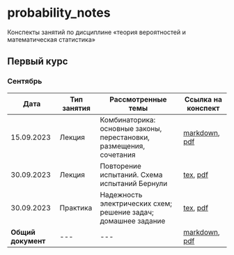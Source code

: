 # probability_notes

Конспекты занятий по дисциплине «теория вероятностей и математическая статистика» 

## Первый курс

### Сентябрь

| Дата | Тип занятия | Рассмотренные темы | Ссылка на конспект |
|------|-------------|--------------------|--------------------|
| 15.09.2023 | Лекция | Комбинаторика: основные законы, перестановки, размещения, сочетания  | [markdown](semester_01/september/15-09-2023.md), [pdf](semester_01/september/render/15-09-2023.pdf) |
| 30.09.2023 | Лекция | Повторение испытаний. Схема испытаний Бернули | [tex](semester_01/september/30-09-2023_lecture.tex), [pdf](semester_01/september/render/30-09-2023_lecture.pdf) |
| 30.09.2023 | Практика | Надежность электрических схем; решение задач; домашнее задание | [tex](semester_01/september/30-09-2023_practice.tex), [pdf](semester_01/september/render/30-09-2023_practice.pdf) |
| **Общий документ** | --- | --- | [markdown](semester_01/september/september.md), [pdf](semester_01/september/render/september.pdf) |
